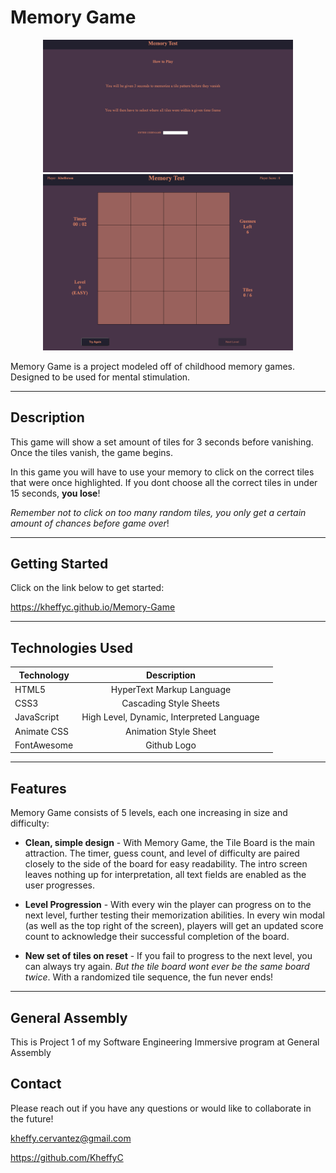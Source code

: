 # Memory Game

<div align="center">
    <img src="Screen Shot 2022-09-22 at 2.34.55 PM.png" width="400px"</img> 
</div>
<div align="center">
    <img src="Screen Shot 2022-09-22 at 2.35.26 PM.png" width="400px"</img> 
</div>


Memory Game is a project modeled off of childhood memory games. Designed to be used for mental stimulation.  
***
## Description
This game will show a set amount of tiles for 3 seconds before vanishing. Once the tiles vanish, the game begins. 

In this game you will have to use your memory to click on the correct tiles that were once highlighted. If you dont choose all the correct tiles in under 15 seconds, **you lose**! 


_Remember not to click on too many random tiles, you only get a certain amount of chances before game over_! 

***
## Getting Started
Click on the link below to get started:

https://kheffyc.github.io/Memory-Game

***
## Technologies Used 

| Technology    | Description      |  |
| ------------- |:-------------:| -----:|
| HTML5     | HyperText Markup Language |  |
| CSS3      | Cascading Style Sheets      |  |
| JavaScript | High Level, Dynamic, Interpreted Language      |  |
| Animate CSS | Animation Style Sheet      |  |
| FontAwesome | Github Logo      |  |



***
## Features

Memory Game consists of 5 levels, each one increasing in size and difficulty: 


- **Clean, simple design** - With Memory Game, the Tile Board is the main attraction. The timer, guess count, and level of difficulty are paired closely to the side of the board for easy readability. The intro screen leaves nothing up for interpretation, all text fields are enabled as the user progresses. 

- **Level Progression** - With every win the player can progress on to the next level, further testing their memorization abilities. In every win modal (as well as the top right of the screen), players will get an updated score count to acknowledge their successful completion of the board. 

- **New set of tiles on reset** - If you fail to progress to the next level, you can always try again. _But the tile board wont ever be the same board twice_. With a randomized tile sequence, the fun never ends! 
***
## General Assembly
This is Project 1 of my Software Engineering Immersive program at General Assembly

## Contact
Please reach out if you have any questions or would like to collaborate in the future! 

kheffy.cervantez@gmail.com

https://github.com/KheffyC
